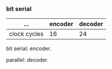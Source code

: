 ### bit serial

|...| encoder | decoder|
|---|---|---|
clock cycles | 16 | 24|

bit serial: encoder.

parallel: decoder.